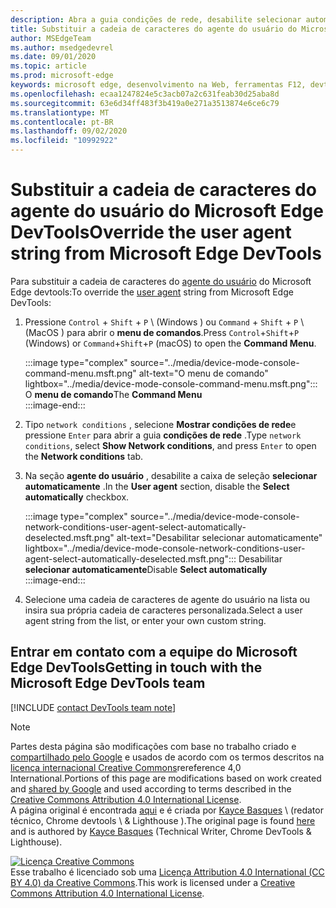 ```yaml
---
description: Abra a guia condições de rede, desabilite selecionar automaticamente e escolha na lista ou insira uma cadeia de caracteres personalizada.
title: Substituir a cadeia de caracteres do agente do usuário do Microsoft Edge DevTools
author: MSEdgeTeam
ms.author: msedgedevrel
ms.date: 09/01/2020
ms.topic: article
ms.prod: microsoft-edge
keywords: microsoft edge, desenvolvimento na Web, ferramentas F12, devtools
ms.openlocfilehash: ecaa1247824e5c3acb07a2c631feab30d25aba8d
ms.sourcegitcommit: 63e6d34ff483f3b419a0e271a3513874e6ce6c79
ms.translationtype: MT
ms.contentlocale: pt-BR
ms.lasthandoff: 09/02/2020
ms.locfileid: "10992922"
---
```

<!-- Copyright Kayce Basques 

   Licensed under the Apache License, Version 2.0 (the "License");
   you may not use this file except in compliance with the License.
   You may obtain a copy of the License at

       https://www.apache.org/licenses/LICENSE-2.0

   Unless required by applicable law or agreed to in writing, software
   distributed under the License is distributed on an "AS IS" BASIS,
   WITHOUT WARRANTIES OR CONDITIONS OF ANY KIND, either express or implied.
   See the License for the specific language governing permissions and
   limitations under the License.  -->

# <span data-ttu-id="9ba95-104">Substituir a cadeia de caracteres do agente do usuário do Microsoft Edge DevTools</span><span class="sxs-lookup"><span data-stu-id="9ba95-104">Override the user agent string from Microsoft Edge DevTools</span></span>  

<span data-ttu-id="9ba95-105">Para substituir a cadeia de caracteres do [agente do usuário][MDNUserAgent] do Microsoft Edge devtools:</span><span class="sxs-lookup"><span data-stu-id="9ba95-105">To override the [user agent][MDNUserAgent] string from Microsoft Edge DevTools:</span></span>  

1.  <span data-ttu-id="9ba95-106">Pressione `Control` + `Shift` + `P` \ (Windows \) ou `Command` + `Shift` + `P` \ (MacOS \) para abrir o **menu de comandos**.</span><span class="sxs-lookup"><span data-stu-id="9ba95-106">Press `Control`+`Shift`+`P` \(Windows\) or `Command`+`Shift`+`P` \(macOS\) to open the **Command Menu**.</span></span>  
    
    :::image type="complex" source="../media/device-mode-console-command-menu.msft.png" alt-text="O menu de comando" lightbox="../media/device-mode-console-command-menu.msft.png":::
       <span data-ttu-id="9ba95-108">O **menu de comando**</span><span class="sxs-lookup"><span data-stu-id="9ba95-108">The **Command Menu**</span></span>  
    :::image-end:::  
    
1.  <span data-ttu-id="9ba95-109">Tipo `network conditions` , selecione **Mostrar condições de rede**e pressione `Enter` para abrir a guia **condições de rede** .</span><span class="sxs-lookup"><span data-stu-id="9ba95-109">Type `network conditions`, select **Show Network conditions**, and press `Enter` to open the **Network conditions** tab.</span></span>  
1.  <span data-ttu-id="9ba95-110">Na seção **agente do usuário** , desabilite a caixa de seleção **selecionar automaticamente** .</span><span class="sxs-lookup"><span data-stu-id="9ba95-110">In the **User agent** section, disable the **Select automatically** checkbox.</span></span>  
    
    :::image type="complex" source="../media/device-mode-console-network-conditions-user-agent-select-automatically-deselected.msft.png" alt-text="Desabilitar selecionar automaticamente" lightbox="../media/device-mode-console-network-conditions-user-agent-select-automatically-deselected.msft.png":::
       <span data-ttu-id="9ba95-112">Desabilitar **selecionar automaticamente**</span><span class="sxs-lookup"><span data-stu-id="9ba95-112">Disable **Select automatically**</span></span>  
    :::image-end:::  
    
1.  <span data-ttu-id="9ba95-113">Selecione uma cadeia de caracteres de agente do usuário na lista ou insira sua própria cadeia de caracteres personalizada.</span><span class="sxs-lookup"><span data-stu-id="9ba95-113">Select a user agent string from the list, or enter your own custom string.</span></span>  

## <span data-ttu-id="9ba95-114">Entrar em contato com a equipe do Microsoft Edge DevTools</span><span class="sxs-lookup"><span data-stu-id="9ba95-114">Getting in touch with the Microsoft Edge DevTools team</span></span>  

[!INCLUDE [contact DevTools team note](../includes/contact-devtools-team-note.md)]  

<!-- links -->  

[MDNUserAgent]: https://developer.mozilla.org/docs/Glossary/User_agent "Agente de usuário | MDN"  

> [!NOTE]
> <span data-ttu-id="9ba95-116">Partes desta página são modificações com base no trabalho criado e [compartilhado pelo Google][GoogleSitePolicies] e usados de acordo com os termos descritos na [licença internacional Creative Commons][CCA4IL]rereference 4,0 International.</span><span class="sxs-lookup"><span data-stu-id="9ba95-116">Portions of this page are modifications based on work created and [shared by Google][GoogleSitePolicies] and used according to terms described in the [Creative Commons Attribution 4.0 International License][CCA4IL].</span></span>  
> <span data-ttu-id="9ba95-117">A página original é encontrada [aqui](https://developers.google.com/web/tools/chrome-devtools/device-mode/override-user-agent) e é criada por [Kayce Basques][KayceBasques] \ (redator técnico, Chrome devtools \ & Lighthouse \).</span><span class="sxs-lookup"><span data-stu-id="9ba95-117">The original page is found [here](https://developers.google.com/web/tools/chrome-devtools/device-mode/override-user-agent) and is authored by [Kayce Basques][KayceBasques] \(Technical Writer, Chrome DevTools \& Lighthouse\).</span></span>  

[![Licença Creative Commons][CCby4Image]][CCA4IL]  
<span data-ttu-id="9ba95-119">Esse trabalho é licenciado sob uma [Licença Attribution 4.0 International (CC BY 4.0) da Creative Commons][CCA4IL].</span><span class="sxs-lookup"><span data-stu-id="9ba95-119">This work is licensed under a [Creative Commons Attribution 4.0 International License][CCA4IL].</span></span>  

[CCA4IL]: https://creativecommons.org/licenses/by/4.0  
[CCby4Image]: https://i.creativecommons.org/l/by/4.0/88x31.png  
[GoogleSitePolicies]: https://developers.google.com/terms/site-policies  
[KayceBasques]: https://developers.google.com/web/resources/contributors/kaycebasques  
